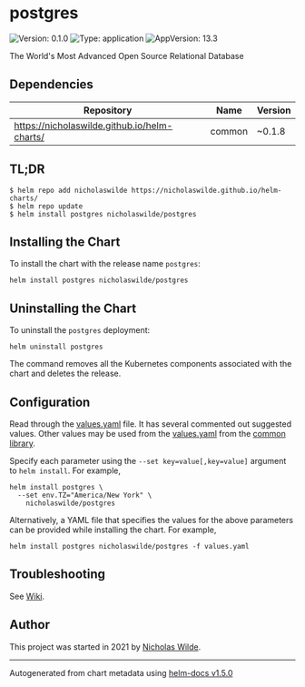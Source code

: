 # postgres

![Version: 0.1.0](https://img.shields.io/badge/Version-0.1.0-informational?style=flat-square) ![Type: application](https://img.shields.io/badge/Type-application-informational?style=flat-square) ![AppVersion: 13.3](https://img.shields.io/badge/AppVersion-13.3-informational?style=flat-square)

The World's Most Advanced Open Source Relational Database

## Dependencies

| Repository | Name | Version |
|------------|------|---------|
| https://nicholaswilde.github.io/helm-charts/ | common | ~0.1.8 |

## TL;DR
```console
$ helm repo add nicholaswilde https://nicholaswilde.github.io/helm-charts/
$ helm repo update
$ helm install postgres nicholaswilde/postgres
```

## Installing the Chart
To install the chart with the release name `postgres`:
```console
helm install postgres nicholaswilde/postgres
```

## Uninstalling the Chart
To uninstall the `postgres` deployment:
```console
helm uninstall postgres
```
The command removes all the Kubernetes components associated with the chart and deletes the release.

## Configuration

Read through the [values.yaml](./values.yaml) file. It has several commented out suggested values.
Other values may be used from the [values.yaml](../common/values.yaml) from the [common library](../common).

Specify each parameter using the `--set key=value[,key=value]` argument to `helm install`. For example,
```console
helm install postgres \
  --set env.TZ="America/New York" \
    nicholaswilde/postgres
```

Alternatively, a YAML file that specifies the values for the above parameters can be provided while installing the chart.
For example,
```console
helm install postgres nicholaswilde/postgres -f values.yaml
```

## Troubleshooting
See [Wiki](https://github.com/nicholaswilde/helm-charts/wiki/Troubleshooting).

## Author
This project was started in 2021 by [Nicholas Wilde](https://github.com/nicholaswilde).

----------------------------------------------
Autogenerated from chart metadata using [helm-docs v1.5.0](https://github.com/norwoodj/helm-docs/releases/v1.5.0)
